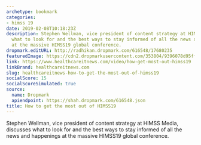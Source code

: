 ```yaml
---
archetype: bookmark
categories:
- himss 19
date: 2019-02-08T10:18:23Z
description: Stephen Wellman, vice president of content strategy at HIMSS Media, discusses
  what to look for and the best ways to stay informed of all the news and happenings
  at the massive HIMSS19 global conference.
dropmark.editURL: http://radhikan.dropmark.com/616548/17680235
featuredImage: https://cdn2.dropmarkusercontent.com/353804/9396078d95ffd955dfc96df1701f35ad8e079088a5421c9554e8bccea774c9a6/thumbnail/wellman.jpg?Expires=1557430063&Signature=IWRCse-yQK2YQW9GmOeqiJJ0xI-8a2Q~xUtMlO8QIYzjIr-YMSlGTB5u~PzDM5OSVt6sjKAp3EEZHvAeR9Yl9RR4c9pOvHU8hKlF2biZECrghSQKX2an1f2MaPsF2vlTXgy3Sxv~3ks1ArOIttqDaZliedauw5lFTdEV24LcUlFOJ9RtfkCsMpLlIKD~boS0YR0b6mInoVw4mFhdcF3~BRBibnGOlqjHBMkuTT39fHgx93kCejWGFEMTVYaUx4dbmKOu0OTrKt11LZDJbzMhepNSxdFsdoQBnxUlQhNvbiwjez5VB8Gp6TbPXCepVIh0OJrKti4fe5lKDIYXO0oNGQ__&Key-Pair-Id=APKAITQYWVEN757ZA4KQ
link: https://www.healthcareitnews.com/video/how-get-most-out-himss19
linkBrand: healthcareitnews.com
slug: healthcareitnews-how-to-get-the-most-out-of-himss19
socialScore: 15
socialScoreSimulated: true
source:
  name: Dropmark
  apiendpoint: https://shah.dropmark.com/616548.json
title: How to get the most out of HIMSS19
---
```

Stephen Wellman, vice president of content strategy at HIMSS Media, discusses what to look for and the best ways to stay informed of all the news and happenings at the massive HIMSS19 global conference.